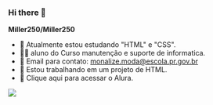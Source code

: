 ### Hi there 👋

**Miller250/Miller250**

- 🔭 Atualmente estou estudando "HTML" e "CSS".
- 🧑‍🎓 aluno do Curso manutenção e suporte de informatica.
- 📧 Email para contato: monalize.moda@escola.pr.gov.br
- 🏧 Estou trabalhando em um projeto de HTML.
- 📎 Clique aqui para acessar o Alura.

![](https://media.tenor.com/GfSX-u7VGM4AAAAC/coding.gif)
